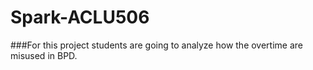 # Spark-ACLU506

###For this project students are going to analyze how the overtime are misused in BPD.
